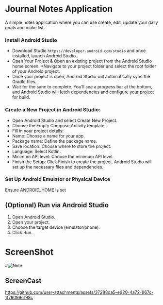 # Journal Notes Application
A simple notes application where you can use create, edit, update your daily goals and make list.

### Install Android Studio
* Download Studio `https://developer.android.com/studio` and once installed, launch Android Studio.
* Open Your Project & Open an existing project from the Android Studio home screen.
*Navigate to your project folder and select the root folder of your Android project.
* Once your project is open, Android Studio will automatically sync the Gradle files.
* Wait for the sync to complete. You’ll see a progress bar at the bottom, and Android Studio will fetch dependencies and configure your project for build.
  
### Create a New Project in Android Studio:
* Open Android Studio and select Create New Project.
* Choose the Empty Compose Activity template.
* Fill in your project details:
* Name: Choose a name for your app.
* Package name: Define the package name.
* Save location: Choose where to store the project.
* Language: Select Kotlin.
* Minimum API level: Choose the minimum API level.
* Finish the Setup:
Click Finish to create the project. Android Studio will set up the necessary files and dependencies.

### Set Up Android Emulator or Physical Device
Ensure ANDROID_HOME is set

## (Optional) Run via Android Studio 
1. Open Android Studio.
2. Open your project.
3. Choose the target device (emulator/phone).
4. Click Run.


# ScreenShot
#![Note](https://github.com/user-attachments/assets/c734e3fa-2929-4c7b-9719-b2f564ffc946)

## ScreenCast
https://github.com/user-attachments/assets/37288da5-e920-4a72-967c-1f78099c198c







